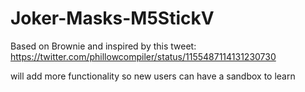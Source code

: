 # Joker-Masks-M5StickV

Based on Brownie and inspired by this tweet: https://twitter.com/phillowcompiler/status/1155487114131230730

will add more functionality so new users can have a sandbox to learn
